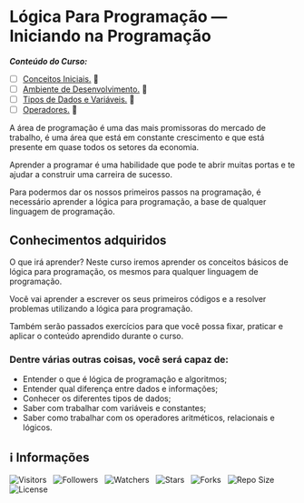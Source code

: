 <!-- Título -->
# Lógica Para Programação — Iniciando na Programação

***Conteúdo do Curso:***

* [ ] [Conceitos Iniciais.](https://github.com/Devsgeeknerd/mod-con-ini-log-par-pro-ini-pro-bas) &#128679;
* [ ] [Ambiente de Desenvolvimento.](https://github.com/Devsgeeknerd/mod-amb-des-log-par-pro-ini-pro-bas) &#128679;
* [ ] [Tipos de Dados e Variáveis.](https://github.com/Devsgeeknerd/mod-tip-dad-var-log-par-pro-ini-pro-bas) &#128679;
* [ ] [Operadores.](https://github.com/Devsgeeknerd/mod-ope-log-par-pro-ini-pro-bas) &#128679;

A área de programação é uma das mais promissoras do mercado de trabalho, é uma área que está em constante crescimento e que está presente em quase todos os setores da economia.

Aprender a programar é uma habilidade que pode te abrir muitas portas e te ajudar a construir uma carreira de sucesso.

Para podermos dar os nossos primeiros passos na programação, é necessário aprender a lógica para programação, a base de qualquer linguagem de programação.

## Conhecimentos adquiridos

O que irá aprender?
Neste curso iremos aprender os conceitos básicos de lógica para programação, os mesmos para qualquer linguagem de programação.

Você vai aprender a escrever os seus primeiros códigos e a resolver problemas utilizando a lógica para programação.

Também serão passados exercícios para que você possa fixar, praticar e aplicar o conteúdo aprendido durante o curso.

### Dentre várias outras coisas, você será capaz de:

* Entender o que é lógica de programação e algoritmos;
* Entender qual diferença entre dados e informações;
* Conhecer os diferentes tipos de dados;
* Saber com trabalhar com variáveis e constantes;
* Saber como trabalhar com os operadores aritméticos, relacionais e lógicos.

<!-- Informações -->
## &#8505; Informações

![Visitors](https://api.visitorbadge.io/api/visitors?path=Devsgeeknerd%2Fcur-log-par-pro-ini-pro-bas&label=Visitantes&labelColor=%23700070&labelStyle=none&countColor=%23000fff&style=plastic&color=%23ffffff "Total de Visitantes")
&nbsp;
![Followers](https://img.shields.io/github/followers/Devsgeeknerd?style=p&label=Seguidores&labelColor=800080&color=000fff "Total de Seguidores")
&nbsp;
![Watchers](https://img.shields.io/github/watchers/Devsgeeknerd/cur-log-par-pro-ini-pro-bas?style=p&label=Observadores&labelColor=800080&color=000fff "Total de Observadores")
&nbsp;
![Stars](https://img.shields.io/github/stars/Devsgeeknerd/cur-log-par-pro-ini-pro-bas?style=p&label=Estrelas&labelColor=800080&color=000fff "Total de Estrelas")
&nbsp;
![Forks](https://img.shields.io/github/forks/Devsgeeknerd/cur-log-par-pro-ini-pro-bas?style=p&label=Bifurcações&labelColor=800080&color=000fff "Total de Bifurcações")
&nbsp;
![Repo Size](https://img.shields.io/github/repo-size/Devsgeeknerd/cur-log-par-pro-ini-pro-bas?style=p&label=Tamanho&labelColor=800080&color=000fff "Tamanho do Repositório")
&nbsp;
![License](https://img.shields.io/github/license/Devsgeeknerd/cur-log-par-pro-ini-pro-bas?style=p&label=Licença&labelColor=800080&color=000fff "Licença do Repositório")
